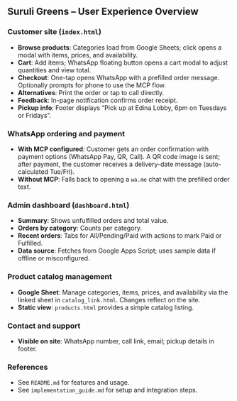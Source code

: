 ## Suruli Greens – User Experience Overview

### Customer site (`index.html`)
- **Browse products**: Categories load from Google Sheets; click opens a modal with items, prices, and availability.
- **Cart**: Add items; WhatsApp floating button opens a cart modal to adjust quantities and view total.
- **Checkout**: One-tap opens WhatsApp with a prefilled order message. Optionally prompts for phone to use the MCP flow.
- **Alternatives**: Print the order or tap to call directly.
- **Feedback**: In-page notification confirms order receipt.
- **Pickup info**: Footer displays “Pick up at Edina Lobby, 6pm on Tuesdays or Fridays”.

### WhatsApp ordering and payment
- **With MCP configured**: Customer gets an order confirmation with payment options (WhatsApp Pay, QR, Call). A QR code image is sent; after payment, the customer receives a delivery-date message (auto-calculated Tue/Fri).
- **Without MCP**: Falls back to opening a `wa.me` chat with the prefilled order text.

### Admin dashboard (`dashboard.html`)
- **Summary**: Shows unfulfilled orders and total value.
- **Orders by category**: Counts per category.
- **Recent orders**: Tabs for All/Pending/Paid with actions to mark Paid or Fulfilled.
- **Data source**: Fetches from Google Apps Script; uses sample data if offline or misconfigured.

### Product catalog management
- **Google Sheet**: Manage categories, items, prices, and availability via the linked sheet in `catalog_link.html`. Changes reflect on the site.
- **Static view**: `products.html` provides a simple catalog listing.

### Contact and support
- **Visible on site**: WhatsApp number, call link, email; pickup details in footer.

### References
- See `README.md` for features and usage.
- See `implementation_guide.md` for setup and integration steps.


